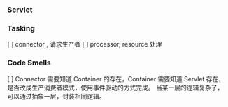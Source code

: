 ### Servlet


### Tasking
[ ] connector , 请求生产者
[ ] processor, resource 处理

### Code Smells
[ ] Connector 需要知道 Container 的存在，Container 需要知道 Servlet 存在，是否改成生产消费者模式，使用事件驱动的方式完成。
当某一层的逻辑复杂了，可以通过抽象一层，封装相同逻辑。
